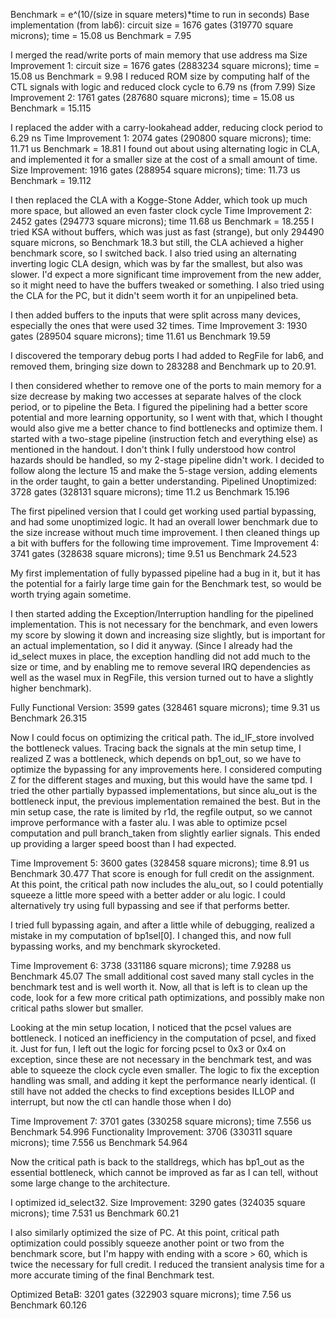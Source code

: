 

Benchmark = e^(10/(size in square meters)*time to run in seconds)
Base implementation (from lab6): circuit size = 1676 gates (319770 square microns); time = 15.08 us Benchmark = 7.95

I merged the read/write ports of main memory that use address ma
Size Improvement 1: circuit size = 1676 gates (2883234 square microns); time = 15.08 us Benchmark = 9.98
I reduced ROM size by computing half of the CTL signals with logic and reduced clock cycle to 6.79 ns (from 7.99)
Size Improvement 2: 1761 gates (287680 square microns); time = 15.08 us Benchmark = 15.115

I replaced the adder with a carry-lookahead adder, reducing clock period to 6.29 ns
Time Improvement 1: 2074 gates (290800 square microns); time: 11.71 us Benchmark = 18.81
I found out about using alternating logic in CLA, and implemented it for a smaller size at the cost of a small amount of time.
Size Improvement: 1916 gates (288954 square microns); time: 11.73 us Benchmark = 19.112

I then replaced the CLA with a Kogge-Stone Adder, which took up much more space, but allowed an even faster clock cycle
Time Improvement 2: 2452 gates (294773 square microns); time 11.68 us Benchmark = 18.255
I tried KSA without buffers, which was just as fast (strange), but only 294490 square microns, so Benchmark 18.3
but still, the CLA achieved a higher benchmark score, so I switched back.
I also tried using an alternating inverting logic CLA design, which was 
by far the smallest, but also was slower. 
I'd expect a more significant time improvement from the new adder, so it might need to have the buffers tweaked or something.
I also tried using the CLA for the PC, but it didn't seem worth it for an unpipelined beta.

I then added buffers to the inputs that were split across many devices, especially the ones that were used 32 times.
Time Improvement 3: 1930 gates (289504 square microns); time 11.61 us Benchmark 19.59

I discovered the temporary debug ports I had added to RegFile for lab6, and removed them,
bringing size down to 283288 and Benchmark up to 20.91.

I then considered whether to remove one of the ports to main memory for a size decrease by making two accesses at separate 
halves of the clock period, or to pipeline the Beta. I figured the pipelining had a better score potential and more learning 
opportunity, so I went with that, which I thought would also give me a better chance to find bottlenecks and optimize them.
I started with a two-stage pipeline (instruction fetch and everything else) as mentioned in the handout.
I don't think I fully understood how control hazards should be handled, so my 2-stage pipeline didn't work.
I decided to follow along the lecture 15 and make the 5-stage version, adding elements in the order taught, to gain a better understanding.
Pipelined Unoptimized: 3728 gates (328131 square microns); time 11.2 us Benchmark 15.196

The first pipelined version that I could get working used partial bypassing, and had some unoptimized logic. 
It had an overall lower benchmark due to the size increase without much time improvement. 
I then cleaned things up a bit with buffers for the following time improvement.
Time Improvement 4: 3741 gates (328638 square microns); time 9.51 us Benchmark 24.523

My first implementation of fully bypassed pipeline had a bug in it,
but it has the potential for a fairly large time gain for the Benchmark test,
so would be worth trying again sometime. 

I then started adding the Exception/Interruption handling for the pipelined implementation. This is not necessary
for the benchmark, and even lowers my score by slowing it down and increasing size slightly, but is important for an
actual implementation, so I did it anyway. (Since I already had the id_select muxes in place, the exception handling did not 
add much to the size or time, and by enabling me to remove several IRQ dependencies as well as the wasel mux in RegFile, 
this version turned out to have a slightly higher benchmark).

Fully Functional Version: 3599 gates (328461 square microns); time 9.31 us Benchmark 26.315

Now I could focus on optimizing the critical path. The id_IF_store involved the bottleneck values. Tracing back the 
signals at the min setup time, I realized Z was a bottleneck, which depends on bp1_out, so we have to optimize the 
bypassing for any improvements here. I considered computing Z for the different stages and muxing, but this would 
have the same tpd. I tried the other partially bypassed implementations, but since alu_out is the bottleneck input,
the previous implementation remained the best. But in the min setup case, the rate is limited by r1d, the regfile output,
so we cannot improve performance with a faster alu. I was able to optimize pcsel computation and pull branch_taken from 
slightly earlier signals. This ended up providing a larger speed boost than I had expected.

Time Improvement 5: 3600 gates (328458 square microns); time 8.91 us Benchmark 30.477
That score is enough for full credit on the assignment. At this point, the critical path now includes the alu_out,
so I could potentially squeeze a little more speed with a better adder or alu logic. I could alternatively try using
full bypassing and see if that performs better.

I tried full bypassing again, and after a little while of debugging, realized a mistake in my computation of bp1sel[0].
I changed this, and now full bypassing works, and my benchmark skyrocketed.

Time Improvement 6: 3738 (331186 square microns); time 7.9288 us Benchmark 45.07
The small additional cost saved many stall cycles in the benchmark test and is well worth it.
Now, all that is left is to clean up the code, look for a few more critical path optimizations, and possibly make
non critical paths slower but smaller. 

Looking at the min setup location, I noticed that the pcsel values are bottleneck. I noticed an inefficiency in the 
computation of pcsel, and fixed it. Just for fun, I left out the logic for forcing pcsel to 0x3 or 0x4 on exception,
since these are not necessary in the benchmark test, and was able to squeeze the clock cycle even smaller. The logic
to fix the exception handling was small, and adding it kept the performance nearly identical. (I still have
not added the checks to find exceptions besides ILLOP and interrupt, but now the ctl can handle those when I do)

Time Improvement 7: 3701 gates (330258 square microns); time 7.556 us Benchmark 54.996
Functionality Improvement: 3706 (330311 square microns); time 7.556 us Benchmark 54.964

Now the critical path is back to the stalldregs, which has bp1_out as the essential bottleneck, which cannot be improved
as far as I can tell, without some large change to the architecture. 

I optimized id_select32.
Size Improvement: 3290 gates (324035 square microns); time 7.531 us Benchmark 60.21

I also similarly optimized the size of PC. At this point, critical path optimization could possibly squeeze another
point or two from the benchmark score, but I'm happy with ending with a score > 60, which is twice the necessary 
for full credit. I reduced the transient analysis time for a more accurate timing of the final Benchmark test.

Optimized BetaB: 3201 gates (322903 square microns); time 7.56 us Benchmark 60.126